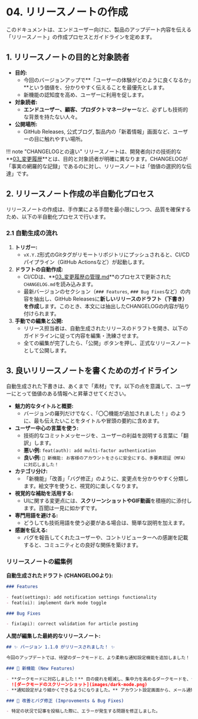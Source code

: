 # 04. リリースノートの作成

このドキュメントは、エンドユーザー向けに、製品のアップデート内容を伝える「リリースノート」の作成プロセスとガイドラインを定めます。

## 1. リリースノートの目的と対象読者

- **目的:**
    - 今回のバージョンアップで**「ユーザーの体験がどのように良くなるか」**という価値を、分かりやすく伝えることを最優先とします。
    - 新機能の認知度を高め、ユーザーに利用を促します。
- **対象読者:**
    - **エンドユーザー、顧客、プロダクトマネージャー**など、必ずしも技術的な背景を持たない人々。
- **公開場所:**
    - GitHub Releases, 公式ブログ, 製品内の「新着情報」画面など、ユーザーの目に触れやすい場所。

!!! note "CHANGELOGとの違い"
リリースノートは、開発者向けの技術的な**[03\_変更履歴](./03_変更履歴の管理.md)**とは、目的と対象読者が明確に異なります。CHANGELOGが「事実の網羅的な記録」であるのに対し、リリースノートは「価値の選択的な伝達」です。

## 2. リリースノート作成の半自動化プロセス

リリースノートの作成は、手作業による手間を最小限にしつつ、品質を確保するため、以下の半自動化プロセスで行います。

### 2.1 自動生成の流れ

1. **トリガー:**
    - `vX.Y.Z`形式のGitタグがリモートリポジトリにプッシュされると、CI/CDパイプライン（GitHub Actionsなど）が起動します。
2. **ドラフトの自動作成:**
    - CI/CDは、**[03\_変更履歴の管理.md](./03_変更履歴の管理.md)**のプロセスで更新された`CHANGELOG.md`を読み込みます。
    - 最新バージョンのセクション（`### Features`, `### Bug Fixes`など）の内容を抽出し、GitHub Releasesに**新しいリリースのドラフト（下書き）を作成**します。このとき、本文には抽出したCHANGELOGの内容が貼り付けられます。
3. **手動での編集と公開:**
    - リリース担当者は、自動生成されたリリースのドラフトを開き、以下のガイドラインに従って内容を編集・洗練させます。
    - 全ての編集が完了したら、「公開」ボタンを押し、正式なリリースノートとして公開します。

## 3. 良いリリースノートを書くためのガイドライン

自動生成された下書きは、あくまで「素材」です。以下の点を意識して、ユーザーにとって価値のある情報へと昇華させてください。

- **魅力的なタイトルと概要:**
    - バージョンの羅列だけでなく、「〇〇機能が追加されました！」のように、最も伝えたいことをタイトルや冒頭の要約に含めます。
- **ユーザー中心の言葉を使う:**
    - 技術的なコミットメッセージを、ユーザーの利益を説明する言葉に「翻訳」します。
    - **悪い例:** `feat(auth): add multi-factor authentication`
    - **良い例:** `🚀 新機能: お客様のアカウントをさらに安全にする、多要素認証（MFA）に対応しました！`
- **カテゴリ分け:**
    - 「新機能」「改善」「バグ修正」のように、変更点を分かりやすく分類します。絵文字を使うと、視覚的に楽しくなります。
- **視覚的な補助を活用する:**
    - UIに関する変更点には、**スクリーンショットやGIF動画**を積極的に添付します。百聞は一見に如かずです。
- **専門用語を避ける:**
    - どうしても技術用語を使う必要がある場合は、簡単な説明を加えます。
- **感謝を伝える:**
    - バグを報告してくれたユーザーや、コントリビューターへの感謝を記載すると、コミュニティとの良好な関係を築けます。

### リリースノートの編集例

**自動生成されたドラフト (CHANGELOGより):**

```markdown
### Features

- feat(settings): add notification settings functionality
- feat(ui): implement dark mode toggle

### Bug Fixes

- fix(api): correct validation for article posting
```

**人間が編集した最終的なリリースノート:**

```markdown
## ✨ バージョン 1.1.0 がリリースされました！ ✨

今回のアップデートでは、待望のダークモードと、より柔軟な通知設定機能を追加しました！

### 🚀 新機能 (New Features)

- **ダークモードに対応しました！** 目の疲れを軽減し、集中力を高めるダークモードを、ナビゲーションメニューからいつでも切り替えられます。
  ![ダークモードのスクリーンショット](images/dark-mode.png)
- **通知設定がより細かくできるようになりました。** アカウント設定画面から、メール通知の種類ごとにオン・オフを切り替えられます。

### 🐛 改善とバグ修正 (Improvements & Bug Fixes)

- 特定の状況で記事を投稿した際に、エラーが発生する問題を修正しました。
```
